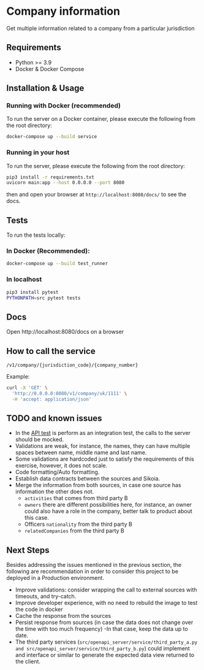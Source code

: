 # Company information

Get multiple information related to a company from a particular jurisdiction

## Requirements

- Python >= 3.9
- Docker & Docker Compose

## Installation & Usage

### Running with Docker (recommended)

To run the server on a Docker container, please execute the following from the root directory:

```bash
docker-compose up --build service
```

### Running in your host
To run the server, please execute the following from the root directory:

```bash
pip3 install -r requirements.txt
uvicorn main:app --host 0.0.0.0 --port 8080
```

then and open your browser at `http://localhost:8080/docs/` to see the docs.

## Tests

To run the tests locally:

### In Docker (Recommended):
```bash
docker-compose up --build test_runner
```

### In localhost
```bash
pip3 install pytest
PYTHONPATH=src pytest tests
```

## Docs
Open http://localhost:8080/docs on a browser

## How to call the service
`/v1/company/{jurisdiction_code}/{company_number}`

Example:
```bash
curl -X 'GET' \                                                                                                                                (docker-desktop/default)
  'http://0.0.0.0:8080/v1/company/uk/1111' \
  -H 'accept: application/json'
```

## TODO and known issues
- In the [API test](tests/openapi_server/apis/test_company_api.py) is perform as an integration test, the calls to the server should be mocked.
- Validations are weak, for instance, the names, they can have multiple spaces between name, middle name and last name.
- Some validations are hardcoded just to satisfy the requirements of this exercise, however, it does not scale.
- Code formatting/Auto formatting.
- Establish data contracts between the sources and Sikoia.
- Merge the information from both sources, in case one source has information the other does not.
  - `activities` that comes from third party B
  - `owners` there are different possibilities here, for instance, an owner could also have a role in the company, 
  better talk to product about this case.
  - Officers `nationality` from the third party B
  - `relatedCompanies` from the third party B

## Next Steps
Besides addressing the issues mentioned in the previous section, the following are recommendation in order to consider
this project to be deployed in a Production environment.

- Improve validations: consider wrapping the call to external sources with timeouts, and try-catch.
- Improve developer experience, with no need to rebuild the image to test the code in docker
- Cache the response from the sources
- Persist response from sources (in case the data does not change over the time with too much frequency)
  -In that case, keep the data up to date.
- The third party services (`src/openapi_server/service/third_party_a.py and src/openapi_server/service/third_party_b.py`)
  could implement and interface or similar to generate the expected data view returned to the client.